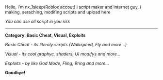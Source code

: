 Hello, i'm nx_1sleep(Roblox accout) i script maker and internet guy, i making, seraching, modifing scripts and upload here

*You can use all script in you risk*
____________________________________________________________________

**Category: Basic Cheat, Visual, Exploits**

*Basic Cheat - its literaly scripts (Walkspeed, Fly and more...)*

*Visual - its cool graphyc, shaders, UI modifys and more...*

*Exploits - by like God Mode, Fling, Bring and more...*

**Goodbye!**
